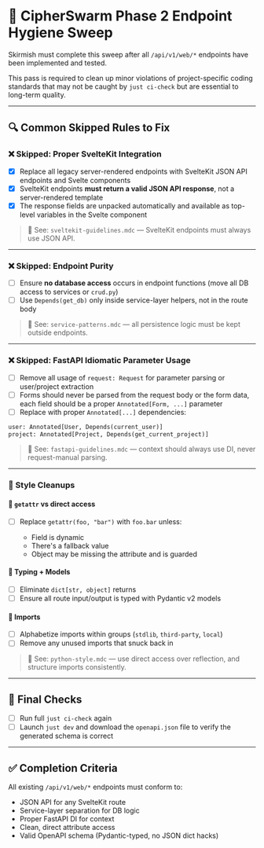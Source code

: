 # 🎯 CipherSwarm Phase 2 Endpoint Hygiene Sweep

Skirmish must complete this sweep after all `/api/v1/web/*` endpoints have been implemented and tested.

This pass is required to clean up minor violations of project-specific coding standards that may not be caught by `just ci-check` but are essential to long-term quality.

---

## 🔍 Common Skipped Rules to Fix

### ❌ Skipped: Proper SvelteKit Integration

-   [x] Replace all legacy server-rendered endpoints with SvelteKit JSON API endpoints and Svelte components
-   [x] SvelteKit endpoints **must return a valid JSON API response**, not a server-rendered template
-   [x] The response fields are unpacked automatically and available as top-level variables in the Svelte component

> 📘 See: `sveltekit-guidelines.mdc` — SvelteKit endpoints must always use JSON API.

---

### ❌ Skipped: Endpoint Purity

-   [ ] Ensure **no database access** occurs in endpoint functions (move all DB access to services or `crud.py`)
-   [ ] Use `Depends(get_db)` only inside service-layer helpers, not in the route body

> 📘 See: `service-patterns.mdc` — all persistence logic must be kept outside endpoints.

---

### ❌ Skipped: FastAPI Idiomatic Parameter Usage

-   [ ] Remove all usage of `request: Request` for parameter parsing or user/project extraction
-   [ ] Forms should never be parsed from the request body or the form data, each field should be a proper `Annotated[Form, ...]` parameter
-   [ ] Replace with proper `Annotated[...]` dependencies:

```python
user: Annotated[User, Depends(current_user)]
project: Annotated[Project, Depends(get_current_project)]
```

> 📘 See: `fastapi-guidelines.mdc` — context should always use DI, never request-manual parsing.

---

### 🧼 Style Cleanups

#### 🔧 `getattr` vs direct access

-   [ ] Replace `getattr(foo, "bar")` with `foo.bar` unless:

    -   Field is dynamic
    -   There's a fallback value
    -   Object may be missing the attribute and is guarded

#### 🔧 Typing + Models

-   [ ] Eliminate `dict[str, object]` returns
-   [ ] Ensure all route input/output is typed with Pydantic v2 models

#### 🔧 Imports

-   [ ] Alphabetize imports within groups (`stdlib`, `third-party`, `local`)
-   [ ] Remove any unused imports that snuck back in

> 📘 See: `python-style.mdc` — use direct access over reflection, and structure imports consistently.

---

## 🧪 Final Checks

-   [ ] Run full `just ci-check` again
-   [ ] Launch `just dev` and download the `openapi.json` file to verify the generated schema is correct

---

## ✅ Completion Criteria

All existing `/api/v1/web/*` endpoints must conform to:

-   JSON API for any SvelteKit route
-   Service-layer separation for DB logic
-   Proper FastAPI DI for context
-   Clean, direct attribute access
-   Valid OpenAPI schema (Pydantic-typed, no JSON dict hacks)
